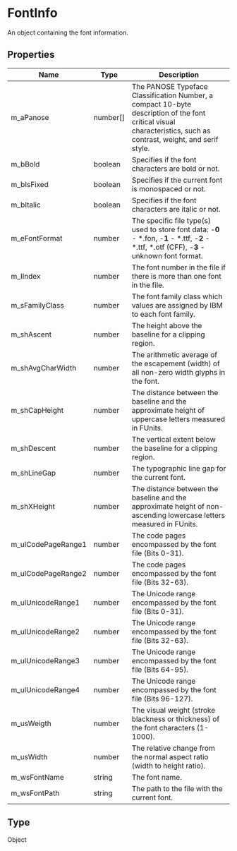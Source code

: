 # FontInfo

An object containing the font information.

## Properties

| Name | Type | Description |
| ---- | ---- | ----------- |
| m_aPanose | number[] | The PANOSE Typeface Classification Number, a compact 10-byte description of the font critical visual characteristics, such as contrast, weight, and serif style. |
| m_bBold | boolean | Specifies if the font characters are bold or not. |
| m_bIsFixed | boolean | Specifies if the current font is monospaced or not. |
| m_bItalic | boolean | Specifies if the font characters are italic or not. |
| m_eFontFormat | number | The specific file type(s) used to store font data: -**0** - *.fon, -**1** - *.ttf, -**2** - *.ttf, *.otf (CFF), -**3** - unknown font format. |
| m_lIndex | number | The font number in the file if there is more than one font in the file. |
| m_sFamilyClass | number | The font family class which values are assigned by IBM to each font family. |
| m_shAscent | number | The height above the baseline for a clipping region. |
| m_shAvgCharWidth | number | The arithmetic average of the escapement (width) of all non-zero width glyphs in the font. |
| m_shCapHeight | number | The distance between the baseline and the approximate height of uppercase letters measured in FUnits. |
| m_shDescent | number | The vertical extent below the baseline for a clipping region. |
| m_shLineGap | number | The typographic line gap for the current font. |
| m_shXHeight | number | The distance between the baseline and the approximate height of non-ascending lowercase letters measured in FUnits. |
| m_ulCodePageRange1 | number | The code pages encompassed by the font file (Bits 0-31). |
| m_ulCodePageRange2 | number | The code pages encompassed by the font file (Bits 32-63). |
| m_ulUnicodeRange1 | number | The Unicode range encompassed by the font file (Bits 0-31). |
| m_ulUnicodeRange2 | number | The Unicode range encompassed by the font file (Bits 32-63). |
| m_ulUnicodeRange3 | number | The Unicode range encompassed by the font file (Bits 64-95). |
| m_ulUnicodeRange4 | number | The Unicode range encompassed by the font file (Bits 96-127). |
| m_usWeigth | number | The visual weight (stroke blackness or thickness) of the font characters (1-1000). |
| m_usWidth | number | The relative change from the normal aspect ratio (width to height ratio). |
| m_wsFontName | string | The font name. |
| m_wsFontPath | string | The path to the file with the current font. |
## Type

Object


